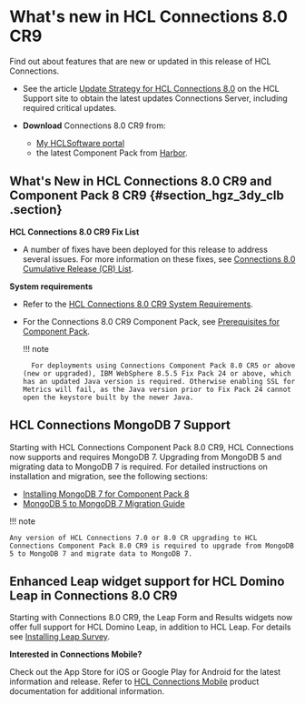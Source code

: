 # What's new in HCL Connections 8.0 CR9

Find out about features that are new or updated in this release of HCL Connections.

- See the article [Update Strategy for HCL Connections 8.0](https://support.hcltechsw.com/csm?id=kb_article&sysparm_article=KB0101180) on the HCL Support site to obtain the latest updates Connections Server, including required critical updates.

- **Download** Connections 8.0 CR9 from:
    <!-- [HCL Software License & Download portal](https://hclsoftware.flexnetoperations.com)-->
    - [My HCLSoftware portal](https://my.hcltechsw.com/)
    - the latest Component Pack from [Harbor](https://hclcr.io/harbor/projects/15/repositories).


## What's New in HCL Connections 8.0 CR9 and Component Pack 8 CR9 {#section_hgz_3dy_clb .section}

**HCL Connections 8.0 CR9 Fix List**

- A number of fixes have been deployed for this release to address several issues. For more information on these fixes, see [Connections 8.0 Cumulative Release (CR) List](https://support.hcltechsw.com/csm?id=kb_article&sysparm_article=KB0102882).

**System requirements**

- Refer to the [HCL Connections 8.0 CR9 System Requirements](system_requirements.md).

- For the Connections 8.0 CR9 Component Pack, see [Prerequisites for Component Pack](../../admin/install/cp_prereqs.md).

    !!! note
    
        For deployments using Connections Component Pack 8.0 CR5 or above (new or upgraded), IBM WebSphere 8.5.5 Fix Pack 24 or above, which has an updated Java version is required. Otherwise enabling SSL for Metrics will fail, as the Java version prior to Fix Pack 24 cannot open the keystore built by the newer Java.

## HCL Connections MongoDB 7 Support

Starting with HCL Connections Component Pack 8.0 CR9, HCL Connections now supports and requires MongoDB 7. Upgrading from MongoDB 5 and migrating data to MongoDB 7 is required. For detailed instructions on installation and migration, see the following sections:

- [Installing MongoDB 7 for Component Pack 8](../../admin/install/installing_mongodb_7_for_component_pack_8.md)
- [MongoDB 5 to MongoDB 7 Migration Guide](../../admin/install/mongo7-migration-script.md)

!!! note

    Any version of HCL Connections 7.0 or 8.0 CR upgrading to HCL Connections Component Pack 8.0 CR9 is required to upgrade from MongoDB 5 to MongoDB 7 and migrate data to MongoDB 7.

## Enhanced Leap widget support for HCL Domino Leap in Connections 8.0 CR9

Starting with Connections 8.0 CR9, the Leap Form and Results widgets now offer full support for HCL Domino Leap, in addition to HCL Leap. For details see [Installing Leap Survey](../../admin/install/leap_surveys.md).


**Interested in Connections Mobile?**

Check out the App Store for iOS or Google Play for Android for the latest information and release. Refer to [HCL Connections Mobile](https://help.hcltechsw.com/connectionsmobile/index.html) product documentation for additional information.

